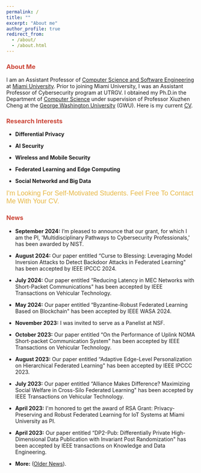```yaml
---
permalink: /
title: ""
excerpt: "About me"
author_profile: true
redirect_from: 
  - /about/
  - /about.html
---
```


### <i class="fa fa-fw fa-smile-wink" aria-hidden="true" style="color:#cb4335"></i><font color="#cb4335">About Me</font>

I am an Assistant Professor of [Computer Science and Software Engineering](https://miamioh.edu/cec/academics/departments/cse/index.html) at [Miami University](https://miamioh.edu/). Prior to joining Miami University, I was an Assistant Professor of Cybersecurity program at UTRGV. 
I obtained my Ph.D.in the Department of [Computer Science](https://www.cs.seas.gwu.edu/) under supervision of Professor Xiuzhen Cheng at the [George Washington University](https://www.gwu.edu/) (GWU). Here is my current [CV](./files/CV_Honglu_Jiang_updated.pdf).

 
### <i class="fa fa-fw fa-puzzle-piece" aria-hidden="true" style="color:#cb4335"></i><font color="#cb4335">Research Interests</font>


* **Differential Privacy**

* **AI Security**

* **Wireless and Mobile Security**

* **Federated Learning and Edge Computing**

* **Social Networkd and Big Data**

<p><font face=Arial size="+1" color="#e7b846">I'm Looking For Self-Motivated Students. Feel Free To Contact Me With Your CV.</font></p>

### <i class="fa fa-fw fa-camera-retro" aria-hidden="true" style="color:#cb4335"></i><font color="#cb4335">News</font>

* **September 2024:** I’m pleased to announce that our grant, for which I am the PI, 'Multidisciplinary Pathways to Cybersecurity Professionals,' has been awarded by NIST.

* **August 2024:** Our paper entitled “Curse to Blessing: Leveraging Model Inversion Attacks to Detect Backdoor Attacks in Federated Learning" has been accepted by IEEE IPCCC 2024.
  
* **July 2024:** Our paper entitled “Reducing Latency in MEC Networks with Short-Packet Communications" has been accepted by IEEE Transactions on Vehicular Technology.

* **May 2024:** Our paper entitled “Byzantine-Robust Federated Learning Based on Blockchain" has been accepted by IEEE WASA 2024.

* **November 2023:** I was invited to serve as a Panelist at NSF.

 * **October 2023:** Our paper entitled “On the Performance of Uplink NOMA Short-packet Communication System" has been accepted by IEEE Transactions on Vehicular Technology.

 * **August 2023:** Our paper entitled “Adaptive Edge-Level Personalization on Hierarchical Federated Learning" has been accepted by IEEE IPCCC 2023.
   
 * **July 2023:** Our paper entitled “Alliance Makes Difference? Maximizing Social Welfare in Cross-Silo Federated Learning" has been accepted by IEEE Transactions on Vehicular Technology.
   
 * **April 2023:** I'm honored to get the award of RSA Grant: Privacy-Preserving and Robust Federated Learning for IoT Systems at Miami University as PI.
   
 * **April 2023:** Our paper entitled “DP2-Pub: Differentially Private High-Dimensional Data Publication with Invariant Post Randomization" has been accepted by IEEE transactions on Knowledge and Data Engineering.
 
 * **More:** ([Older News](https://hljiang0720.github.io/news/)).

